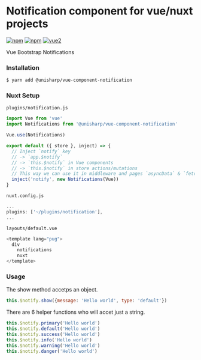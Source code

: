 # Notification component for vue/nuxt projects

[![npm](https://img.shields.io/npm/v/@unisharp/vue-component-notification.svg)](https://www.npmjs.com/package/@unisharp/vue-component-notification)
[![npm](https://img.shields.io/npm/dt/@unisharp/vue-component-notification.svg)](https://www.npmjs.com/package/@unisharp/vue-component-notification)
[![vue2](https://img.shields.io/badge/vue-2.x-brightgreen.svg)](https://vuejs.org/)

Vue Bootstrap Notifications

### Installation
```bash
$ yarn add @unisharp/vue-component-notification
```

### Nuxt Setup

`plugins/notification.js`

```javascript
import Vue from 'vue'
import Notifications from '@unisharp/vue-component-notification'

Vue.use(Notifications)

export default ({ store }, inject) => {
  // Inject `notify` key
  // -> `app.$notify`
  // -> `this.$notify` in Vue components
  // -> `this.$notify` in store actions/mutations
  // This way we can use it in middleware and pages `asyncData` & `fetch`
  inject('notify', new Notifications(Vue))
}
```

`nuxt.config.js`

```javascript
...
plugins: ['~/plugins/notification'],
...
```

`layouts/default.vue`

```javascript
<template lang="pug">
  div
    notifications
    nuxt
</template>
```
### Usage

The show method accetps an object.
```javascript
this.$notify.show({message: 'Hello world', type: 'default'})
```

There are 6 helper functions who will accet just a string.
```javascript
this.$notify.primary('Hello world')
this.$notify.default('Hello world')
this.$notify.success('Hello world')
this.$notify.info('Hello world')
this.$notify.warning('Hello world')
this.$notify.danger('Hello world')
```


